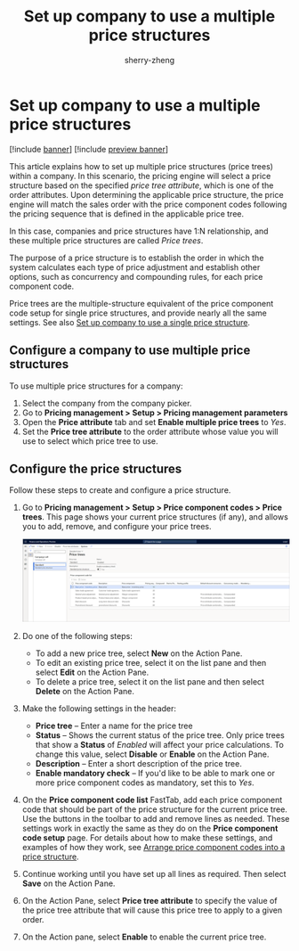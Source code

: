 ﻿---
title: Set up company to use a multiple price structures
description: This article explains how to set up multiple price structures within a company.
author: sherry-zheng
ms.author: chuzheng
ms.reviewer: kamaybac
ms.search.form: GUPPricingTree, GUPParameters
ms.topic: how-to
ms.date: 03/24/2023
audience: Application User
ms.search.region: Global
ms.custom: bap-template
---

# Set up company to use a multiple price structures

[!include [banner](../includes/banner.md)]
[!include [preview banner](../includes/preview-banner.md)]
<!-- KFM: Preview until further notice -->

This article explains how to set up multiple price structures (price trees) within a company. In this scenario, the pricing engine will select a price structure based on the specified *price tree attribute*, which is one of the order attributes. Upon determining the applicable price structure, the price engine will match the sales order with the price component codes following the pricing sequence that is defined in the applicable price tree.  

In this case, companies and price structures have 1:N relationship, and these multiple price structures are called *Price trees*.

The purpose of a price structure is to establish the order in which the system calculates each type of price adjustment and establish other options, such as concurrency and compounding rules, for each price component code.

Price trees are the multiple-structure equivalent of the price component code setup for single price structures, and provide nearly all the same settings. See also [Set up company to use a single price structure](price-structure-single.md).

## Configure a company to use multiple price structures

To use multiple price structures for a company:

1. Select the company from the company picker.
1. Go to **Pricing management \> Setup \> Pricing management parameters**
1. Open the **Price attribute** tab and set **Enable multiple price trees** to *Yes*.
1. Set the **Price tree attribute** to the order attribute whose value you will use to select which price tree to use. <!-- KFM: No values shown here for USMF, even though lots of attributes are present. What are the requirements for an attribute to be listed here? How to set that up? Because of this, I was unable to test this feature while reviewing the documentation. -->

## Configure the price structures

Follow these steps to create and configure a price structure.

1. Go to **Pricing management \> Setup \> Price component codes \> Price trees**. This page shows your current price structures (if any), and allows you to add, remove, and configure your price trees.

    [<img src="media/price-trees-setup.png" alt="The Price trees page." title="The Price trees page" width="720" />](media/price-trees-setup.png#lightbox)

1. Do one of the following steps:
    - To add a new price tree, select **New** on the Action Pane.
    - To edit an existing price tree, select it on the list pane and then select **Edit** on the Action Pane.
    - To delete a price tree, select it on the list pane and then select **Delete** on the Action Pane.

1. Make the following settings in the header:
    - **Price tree** – Enter a name for the price tree
    - **Status** – Shows the current status of the price tree. Only price trees that show a **Status** of *Enabled* will affect your price calculations. To change this value, select **Disable** or **Enable** on the Action Pane. <!-- KFM: I assumed this. Please confirm. -->
    - **Description** – Enter a short description of the price tree.
    - **Enable mandatory check** – If you'd like to be able to mark one or more price component codes as mandatory, set this to *Yes*. <!-- KFM: Why would I set this to *No*? -->

1. On the **Price component code list** FastTab, add each price component code that should be part of the price structure for the current price tree. Use the buttons in the toolbar to add and remove lines as needed. These settings work in exactly the same as they do on the **Price component code setup** page. For details about how to make these settings, and examples of how they work, see [Arrange price component codes into a price structure](price-structure-details.md).

1. Continue working until you have set up all lines as required. Then select **Save** on the Action Pane.

1. On the Action Pane, select **Price tree attribute** to specify the value of the price tree attribute that will cause this price tree to apply to a given order. <!--KFM: What kind of attribute is this? Product, Customer, Order, other?  -->

1. On the Action pane, select **Enable** to enable the current price tree.

